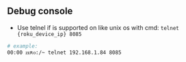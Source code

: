 
## Debug console

- Use telnel if is supported on like unix os with cmd: ```telnet {roku_device_ip} 8085``` 

```sh
# example:
00:00 ᴢᴇʀᴏ:/~ telnet 192.168.1.84 8085
```